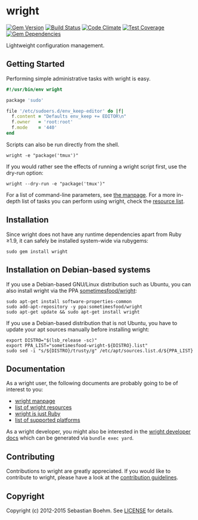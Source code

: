 wright
======
[![Gem Version](https://img.shields.io/gem/v/wright.svg?style=flat-square)][gem]
[![Build Status](https://img.shields.io/travis/sometimesfood/wright.svg?style=flat-square)][travis]
[![Code Climate](https://img.shields.io/codeclimate/github/sometimesfood/wright.svg?style=flat-square)][codeclimate]
[![Test Coverage](https://img.shields.io/codeclimate/coverage/github/sometimesfood/wright.svg?style=flat-square)][codeclimate]
[![Gem Dependencies](https://img.shields.io/gemnasium/sometimesfood/wright.svg?style=flat-square)][gemnasium]

Lightweight configuration management.

Getting Started
---------------
Performing simple administrative tasks with wright is easy.

```ruby
#!/usr/bin/env wright

package 'sudo'

file '/etc/sudoers.d/env_keep-editor' do |f|
  f.content = "Defaults env_keep += EDITOR\n"
  f.owner   = 'root:root'
  f.mode    = '440'
end
```

Scripts can also be run directly from the shell.

    wright -e "package('tmux')"

If you would rather see the effects of running a wright script first,
use the dry-run option:

    wright --dry-run -e "package('tmux')"

For a list of command-line parameters, see
[the manpage][wright-manpage]. For a more in-depth list of tasks you
can perform using wright, check the [resource list][wright-resources].

Installation
------------
Since wright does not have any runtime dependencies apart from Ruby
≥1.9, it can safely be installed system-wide via rubygems:

    sudo gem install wright

Installation on Debian-based systems
------------------------------------
If you use a Debian-based GNU/Linux distribution such as Ubuntu, you
can also install wright via the PPA [sometimesfood/wright][ppa]:

    sudo apt-get install software-properties-common
    sudo add-apt-repository -y ppa:sometimesfood/wright
    sudo apt-get update && sudo apt-get install wright

If you use a Debian-based distribution that is not Ubuntu, you have to
update your apt sources manually before installing wright:

    export DISTRO="$(lsb_release -sc)"
    export PPA_LIST="sometimesfood-wright-${DISTRO}.list"
    sudo sed -i "s/${DISTRO}/trusty/g" /etc/apt/sources.list.d/${PPA_LIST}

Documentation
-------------
As a wright user, the following documents are probably going to be of
interest to you:

- [wright manpage][wright-manpage]
- [list of wright resources][wright-resources]
- [wright is just Ruby][wright-is-ruby]
- [list of supported platforms][wright-platforms]

As a wright developer, you might also be interested in the
[wright developer docs](http://www.rubydoc.info/gems/wright/) which
can be generated via `bundle exec yard`.

Contributing
------------
Contributions to wright are greatly appreciated. If you would like to
contribute to wright, please have a look at the
[contribution guidelines](CONTRIBUTING.md).

Copyright
---------
Copyright (c) 2012-2015 Sebastian Boehm. See [LICENSE](LICENSE) for
details.

[gem]: https://rubygems.org/gems/wright
[travis]: https://travis-ci.org/sometimesfood/wright
[codeclimate]: https://codeclimate.com/github/sometimesfood/wright
[gemnasium]: https://gemnasium.com/sometimesfood/wright
[ppa]: http://launchpad.net/~sometimesfood/+archive/ubuntu/wright
[wright-manpage]: http://wright.sometimesfood.org/man/wright.1.html
[wright-resources]: http://wright.sometimesfood.org/doc/resources.html
[wright-is-ruby]: http://wright.sometimesfood.org/doc/wright-is-ruby.html
[wright-platforms]: http://wright.sometimesfood.org/doc/supported-platforms.html
